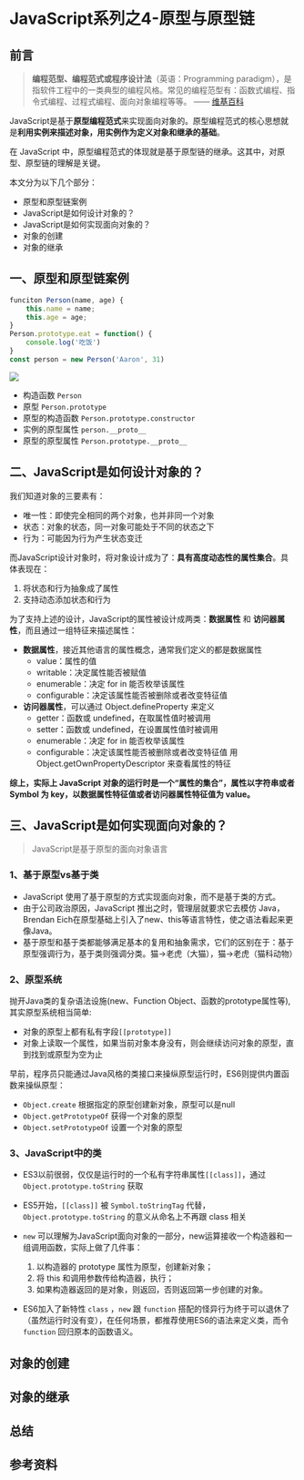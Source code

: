 # JavaScript系列之4-原型与原型链

## 前言
> **编程范型、编程范式或程序设计法**（英语：Programming paradigm），是指软件工程中的一类典型的编程风格。常见的编程范型有：函数式编程、指令式编程、过程式编程、面向对象编程等等。 —— [维基百科](https://zh.wikipedia.org/wiki/%E7%BC%96%E7%A8%8B%E8%8C%83%E5%9E%8B)

JavaScript是基于**原型编程范式**来实现面向对象的。原型编程范式的核心思想就是**利用实例来描述对象，用实例作为定义对象和继承的基础**。

在 JavaScript 中，原型编程范式的体现就是基于原型链的继承。这其中，对原型、原型链的理解是关键。

本文分为以下几个部分：
- 原型和原型链案例
- JavaScript是如何设计对象的？
- JavaScript是如何实现面向对象的？
- 对象的创建
- 对象的继承

## 一、原型和原型链案例
```js
funciton Person(name, age) {
    this.name = name;
    this.age = age;
}
Person.prototype.eat = function() {
    console.log('吃饭')
}
const person = new Person('Aaron', 31)
```

![](https://oss-1252175178.cos.ap-shanghai.myqcloud.com/JS%E5%8E%9F%E5%9E%8B%E9%93%BE.png)

- 构造函数 `Person`
- 原型 `Person.prototype`
- 原型的构造函数 `Person.prototype.constructor`
- 实例的原型属性 `person.__proto__`
- 原型的原型属性 `Person.prototype.__proto__`

## 二、JavaScript是如何设计对象的？
我们知道对象的三要素有：
- 唯一性：即使完全相同的两个对象，也并非同一个对象
- 状态：对象的状态，同一对象可能处于不同的状态之下
- 行为：可能因为行为产生状态变迁

而JavaScript设计对象时，将对象设计成为了：**具有高度动态性的属性集合**。具体表现在：
1. 将状态和行为抽象成了属性
2. 支持动态添加状态和行为

为了支持上述的设计，JavaScript的属性被设计成两类：**数据属性** 和 **访问器属性**，而且通过一组特征来描述属性：
- **数据属性**，接近其他语言的属性概念，通常我们定义的都是数据属性
    - value：属性的值
    - writable：决定属性能否被赋值
    - enumerable：决定 for in 能否枚举该属性
    - configurable：决定该属性能否被删除或者改变特征值
- **访问器属性**，可以通过 Object.defineProperty 来定义
    - getter：函数或 undefined，在取属性值时被调用
    - setter：函数或 undefined，在设置属性值时被调用
    - enumerable：决定 for in 能否枚举该属性
    - configurable：决定该属性能否被删除或者改变特征值
用 Object.getOwnPropertyDescriptor 来查看属性的特征

**综上，实际上 JavaScript 对象的运行时是一个“属性的集合”，属性以字符串或者 Symbol 为 key，以数据属性特征值或者访问器属性特征值为 value。**

## 三、JavaScript是如何实现面向对象的？
> JavaScript是基于原型的面向对象语言

### 1、基于原型vs基于类
- JavaScript 使用了基于原型的方式实现面向对象，而不是基于类的方式。
- 由于公司政治原因，JavaScript 推出之时，管理层就要求它去模仿 Java，Brendan Eich在原型基础上引入了new、this等语言特性，使之语法看起来更像Java。
- 基于原型和基于类都能够满足基本的复用和抽象需求，它们的区别在于：基于原型强调行为，基于类则强调分类。猫->老虎（大猫），猫->老虎（猫科动物）

### 2、原型系统
抛开Java类的复杂语法设施(new、Function Object、函数的prototype属性等),其实原型系统相当简单:
- 对象的原型上都有私有字段`[[prototype]]`
- 对象上读取一个属性，如果当前对象本身没有，则会继续访问对象的原型，直到找到或原型为空为止

早前，程序员只能通过Java风格的类接口来操纵原型运行时，ES6则提供内置函数来操纵原型：
- `Object.create` 根据指定的原型创建新对象，原型可以是null
- `Object.getPrototypeOf` 获得一个对象的原型
- `Object.setPrototypeOf` 设置一个对象的原型

### 3、JavaScript中的类
- ES3以前很弱，仅仅是运行时的一个私有字符串属性`[[class]]`，通过`Object.prototype.toString` 获取

- ES5开始，`[[class]]` 被 `Symbol.toStringTag` 代替，`Object.prototype.toString` 的意义从命名上不再跟 class 相关

- `new` 可以理解为JavaScript面向对象的一部分，new运算接收一个构造器和一组调用函数，实际上做了几件事：
    1. 以构造器的 prototype 属性为原型，创建新对象；
    2. 将 this 和调用参数传给构造器，执行；
    3. 如果构造器返回的是对象，则返回，否则返回第一步创建的对象。

- ES6加入了新特性 `class` ，`new` 跟 `function` 搭配的怪异行为终于可以退休了（虽然运行时没有变），在任何场景，都推荐使用ES6的语法来定义类，而令`function` 回归原本的函数语义。



## 对象的创建

## 对象的继承

## 总结

## 参考资料